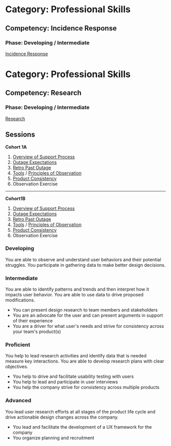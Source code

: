 # Category: Professional Skills
## Competency: Incidence Response
### Phase: Developing / Intermediate

[Incidence Response](../professional_skills/incidence_response.md)

# Category: Professional Skills
## Competency: Research
### Phase: Developing / Intermediate

[Research](../professional_skills/research.md)

## Sessions
**Cohort 1A**
1. [Overview of Support Process](../topics/support_process.md)
2. [Outage Expectations](../topics/outage_expectations.md)
3. [Retro Past Outage](../topics/retro_past_outage.md)
4. [Tools](../topics/tools_for_observation.md) / [Principles of Observation](../topics/principles_of_observation.md)
5. [Product Consistency](../product_consistency.md)
6. Observation Exercise
----
**Cohort1B**
1. [Overview of Support Process](../topics/support_process.md)
2. [Outage Expectations](../topics/outage_expectations.md)
3. [Retro Past Outage](../topics/retro_past_outage.md)
4. [Tools](../topics/tools_for_observation.md) / [Principles of Observation](../topics/principles_of_observation.md)
5. [Product Consistency](../product_consistency.md)
6. Observation Exercise

### Developing
You are able to observe and understand user behaviors and their potential struggles. You participate in gathering data to make better design decisions.

### Intermediate
You are able to identify patterns and trends and then interpret how it impacts user behavior. You are able to use data to drive proposed modifications.
* You can present design research to team members and stakeholders
* You are an advocate for the user and can present arguments in support of their experience
* You are a driver for what user's needs and strive for consistency across your team's product(s)

### Proficient
You help to lead research activities and identify data that is needed measure key interactions. You are able to develop research plans with clear objectives.
* You help to drive and facilitate usability testing with users
* You help to lead and participate in user interviews
* You help the company strive for consistency across multiple products

### Advanced
You lead user research efforts at all stages of the product life cycle and drive actionable design changes across the company.
* You lead and facilitate the development of a UX framework for the company
* You organize planning and recruitment
